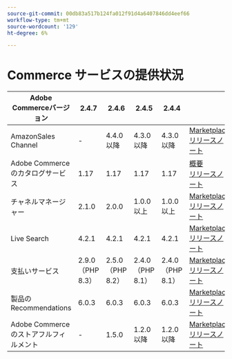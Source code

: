 ```yaml
---
source-git-commit: 00db83a517b124fa012f91d4a6407846dd4eef66
workflow-type: tm+mt
source-wordcount: '129'
ht-degree: 6%

---
```

# Commerce サービスの提供状況


<table style="table-layout:auto">
  <thead>
    <tr>
      <th>Adobe Commerceバージョン</th>
      <th>2.4.7</th>
      <th>2.4.6</th>
      <th>2.4.5</th>
      <th>2.4.4</th>
      <th></th>
    </tr>
  </thead>
  <tbody>
      <tr>
          <td>AmazonSales Channel</td>
          <td>-</td>
          <td>4.4.0 以降</td>
          <td>4.3.0 以降</td>
          <td>4.3.0 以降</td>
          <td>
              <a href="https://commercemarketplace.adobe.com/magento-module-amazon.html">Marketplace</a><br/>
              <a href="https://experienceleague.adobe.com/docs/commerce-channels/amazon/release-notes.html"> リリースノート </a><br/>
          </td>
      </tr>
      <tr>
          <td>Adobe Commerceのカタログサービス</td>
          <td>1.17</td>
          <td>1.17</td>
          <td>1.17</td>
          <td>1.17</td>
          <td>
              <a href="https://experienceleague.adobe.com/docs/commerce-merchant-services/catalog-service/guide-overview.html"> 概要 </a><br/>
              <a href="https://experienceleague.adobe.com/docs/commerce-merchant-services/catalog-service/release-notes.html"> リリースノート </a><br/>
          </td>
      </tr>
      <tr>
          <td>チャネルマネージャー</td>
          <td>2.1.0</td>
          <td>2.0.0</td>
          <td>1.0.0 以上</td>
          <td>1.0.0 以上</td>
          <td>
              <a href="https://commercemarketplace.adobe.com/magento-channel-manager.html">Marketplace</a><br/>
              <a href="https://experienceleague.adobe.com/docs/commerce-channels/channel-manager/release-notes.html"> リリースノート </a><br/>
          </td>
      </tr>
      <tr>
          <td>Live Search</td>
          <td>4.2.1</td>
          <td>4.2.1</td>
          <td>4.2.1</td>
          <td>4.2.1</td>
          <td>
              <a href="https://commercemarketplace.adobe.com/magento-live-search.html">Marketplace</a><br/>
              <a href="https://experienceleague.adobe.com/docs/commerce-merchant-services/live-search/release-notes.html"> リリースノート </a><br/>
          </td>
      </tr>
      <tr>
          <td>支払いサービス</td>
          <td>2.9.0 （PHP 8.3）</td>
          <td>2.5.0 （PHP 8.2）</td>
          <td>2.4.0 （PHP 8.1）</td>
          <td>2.4.0 （PHP 8.1）</td>
          <td>
              <a href="https://commercemarketplace.adobe.com/magento-payment-services.html">Marketplace</a><br/>
              <a href="https://experienceleague.adobe.com/docs/commerce-merchant-services/payment-services/release-notes.html"> リリースノート </a><br/>
          </td>
      </tr>
      <tr>
          <td>製品のRecommendations</td>
          <td>6.0.3</td>
          <td>6.0.3</td>
          <td>6.0.3</td>
          <td>6.0.3</td>
          <td>
              <a href="https://commercemarketplace.adobe.com/magento-product-recommendations.html">Marketplace</a><br/>
              <a href="https://experienceleague.adobe.com/docs/commerce-merchant-services/product-recommendations/release-notes.html"> リリースノート </a><br/>
          </td>
      </tr>
      <tr>
          <td>Adobe Commerce のストアフルフィルメント</td>
          <td>-</td>
          <td>1.5.0</td>
          <td>1.2.0 以降</td>
          <td>1.2.0 以降</td>
          <td>
              <a href="https://commercemarketplace.adobe.com/store-fulfillment-magento-walmart.html">Marketplace</a><br/>
              <a href="https://experienceleague.adobe.com/docs/commerce-merchant-services/store-fulfillment/release-notes.html"> リリースノート </a><br/>
          </td>
      </tr>
  </tbody>
</table>
